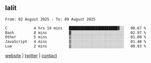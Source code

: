 ## lalit

<!--START_SECTION:waka-->

```txt
From: 02 August 2025 - To: 09 August 2025

C            4 hrs 14 mins   ██████████████████████▓░░   90.67 %
Bash         8 mins          ▓░░░░░░░░░░░░░░░░░░░░░░░░   02.97 %
Other        5 mins          ▒░░░░░░░░░░░░░░░░░░░░░░░░   01.80 %
JavaScript   4 mins          ▒░░░░░░░░░░░░░░░░░░░░░░░░   01.48 %
Lua          2 mins          ▒░░░░░░░░░░░░░░░░░░░░░░░░   00.93 %
```

<!--END_SECTION:waka-->

[website](https://lalit.sh) | [twitter](https://x.com/@lalitcodes) | [contact](https://lalit.sh/contact)
